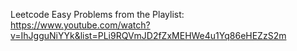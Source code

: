 Leetcode Easy Problems from the Playlist: https://www.youtube.com/watch?v=IhJgguNiYYk&list=PLi9RQVmJD2fZxMEHWe4u1Yq86eHEZzS2m
